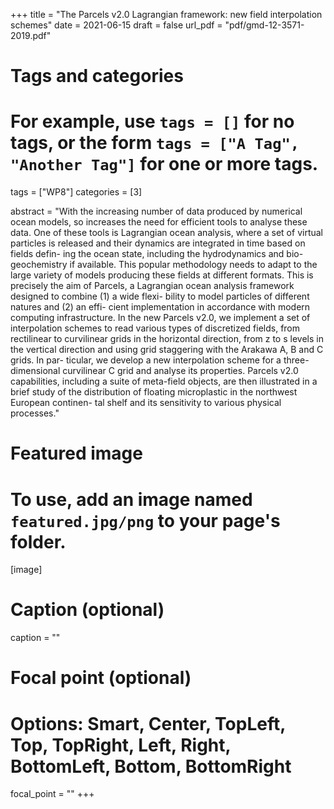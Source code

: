 +++
title = "The Parcels v2.0 Lagrangian framework: new field interpolation schemes"
date = 2021-06-15
draft = false
url_pdf = "pdf/gmd-12-3571-2019.pdf"
# Tags and categories
# For example, use `tags = []` for no tags, or the form `tags = ["A Tag", "Another Tag"]` for one or more tags.
tags = ["WP8"]
categories = [3]

abstract = "With the increasing number of data produced by numerical ocean models, so increases the need for efficient tools to analyse these data. One of these tools is Lagrangian ocean analysis, where a set of virtual particles is released and their dynamics are integrated in time based on fields defin- ing the ocean state, including the hydrodynamics and bio- geochemistry if available. This popular methodology needs to adapt to the large variety of models producing these fields at different formats. This is precisely the aim of Parcels, a Lagrangian ocean analysis framework designed to combine (1) a wide flexi- bility to model particles of different natures and (2) an effi- cient implementation in accordance with modern computing infrastructure. In the new Parcels v2.0, we implement a set of interpolation schemes to read various types of discretized fields, from rectilinear to curvilinear grids in the horizontal direction, from z to s levels in the vertical direction and using grid staggering with the Arakawa A, B and C grids. In par- ticular, we develop a new interpolation scheme for a three- dimensional curvilinear C grid and analyse its properties. Parcels v2.0 capabilities, including a suite of meta-field objects, are then illustrated in a brief study of the distribution of floating microplastic in the northwest European continen- tal shelf and its sensitivity to various physical processes."

# Featured image
# To use, add an image named `featured.jpg/png` to your page's folder. 
[image]
  # Caption (optional)
  caption = ""

  # Focal point (optional)
  # Options: Smart, Center, TopLeft, Top, TopRight, Left, Right, BottomLeft, Bottom, BottomRight
  focal_point = ""
+++
